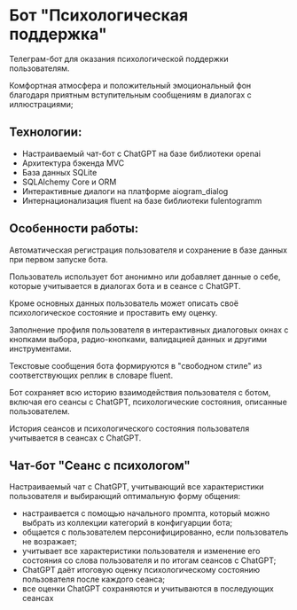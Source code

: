 # Бот "Психологическая поддержка"

Телеграм-бот для оказания психологической поддержки пользователям.

Комфортная атмосфера и положительный эмоциональный фон благодаря приятным вступительным сообщениям в диалогах с иллюстрациями;

## Технологии:

* Настраиваемый чат-бот с ChatGPT на базе библиотеки openai
* Архитектура бэкенда MVC
* База данных SQLite
* SQLAlchemy Core и ORM
* Интерактивные диалоги на платформе aiogram_dialog
* Интернационализация fluent на базе библиотеки fulentogramm

## Особенности работы:
Автоматическая регистрация пользователя и сохранение в базе данных при первом запуске бота.  

Пользователь использует бот анонимно или добавляет данные о себе, которые учитывается в диалогах бота и в сеансе с ChatGPT.  

Кроме основных данных пользователь может описать своё психологическое состояние и проставить ему оценку.  

Заполнение профиля пользователя в интерактивных диалоговых окнах с кнопками выбора, радио-кнопками, валидацией данных и другими инструментами.

Текстовые сообщения бота формируются в "свободном стиле" из соответствующих реплик в словаре fluent.  

Бот сохраняет всю историю взаимодействия пользователя с ботом, включая его сеансы с ChatGPT, психологические состояния, описанные пользователем.

История сеансов и психологического состояния пользователя учитывается в сеансах с ChatGPT.

## Чат-бот "Сеанс с психологом"

Настраиваемый чат с ChatGPT, учитывающий все характеристики пользователя и выбирающий оптимальную форму общения:
* настраивается с помощью начального промпта, который  можно выбрать из коллекции категорий в конфигуарции бота;
* общается с пользователем персонифицированно, если пользователь не возражает;
* учитывает все характеристики пользователя и изменение его состояния со слова пользователя и по итогам сеансов с ChatGPT;
* ChatGPT даёт итоговую оценку психологическому состоянию пользователя после каждого сеанса;
* все оценки ChatGPT сохраняются и учитываются в последующих сеансах
